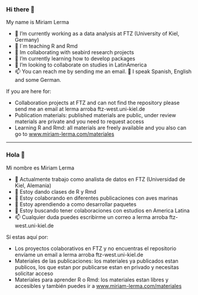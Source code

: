 ### Hi there 👋

My name is Miriam Lerma

- 🔭 I’m currently working as a data analysis at FTZ (University of Kiel, Germany)
- 🔭 I´m teaching R and Rmd
- 🔭 Im collaborating with seabird research projects 
- 🌱 I’m currently learning how to develop packages
- 👯 I’m looking to collaborate on studies in LatinAmerica
- 📫 You can reach me by sending me an email. 💬 I speak Spanish, English and some German.

If you are here for:
- Collaboration projects at FTZ and can not find the repository please send me an email at lerma arroba ftz-west.uni-kiel.de
- Publication materials: published materials are public, under review materials are private and you need to request access 
- Learning R and Rmd: all materials are freely available and you also can go to www.miriam-lerma.com/materiales

--- 

### Hola 👋

Mi nombre es Miriam Lerma
- 🔭 Actualmente trabajo como analista de datos en FTZ (Universidad de Kiel, Alemania)
- 🔭 Estoy dando clases de R y Rmd
- 🔭 Estoy colaborando en diferentes publicaciones con aves marinas
- 🌱 Estoy aprendiendo a como desarrollar paquetes 
- 👯 Estoy buscando tener colaboraciones con estudios en America Latina
- 📫 Cualquier duda puedes escribirme un correo a lerma arroba ftz-west.uni-kiel.de

Sí estas aquí por:
- Los proyectos colaborativos en FTZ y no encuentras el repositorio envíame un email a lerma arroba ftz-west.uni-kiel.de
- Materiales de las publicaciones: los materiales ya publicados estan publicos, los que estan por publicarse estan en privado y necesitas solicitar acceso
- Materiales para aprender R o Rmd: los materiales estan libres y accesibles y también puedes ir a www.miriam-lerma.com/materiales

